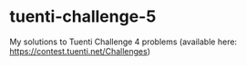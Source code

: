 # tuenti-challenge-5
My solutions to Tuenti Challenge 4 problems
(available here: https://contest.tuenti.net/Challenges)
